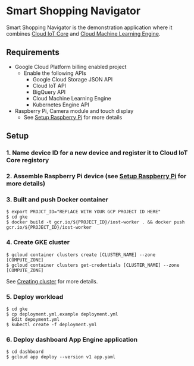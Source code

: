 # Smart Shopping Navigator

Smart Shopping Navigator is the demonstration application where it combines [Cloud IoT Core](https://cloud.google.com/iot-core/)
and [Cloud Machine Learning Engine](http://cloud.google.com/ml).

## Requirements

- Google Cloud Platform billing enabled project
  - Enable the following APIs
    - Google Cloud Storage JSON API
    - Cloud IoT API
    - BigQuery API
    - Cloud Machine Learning Engine
    - Kubernetes Engine API
- Raspberry Pi, Camera module and touch display
  - See [Setup Raspberry Pi](raspberrypi/README.md) for more details

## Setup

### 1. Name device ID for a new device and register it to Cloud IoT Core registory
### 2. Assemble Raspberry Pi device (see [Setup Raspberry Pi](raspberrypi/README.md) for more details)
### 3. Built and push Docker container
```
$ export PROJCT_ID="REPLACE WITH YOUR GCP PROJECT ID HERE"
$ cd gke
$ docker build -t gcr.io/${PROJECT_ID}/iost-worker . && docker push gcr.io/${PROJECT_ID}/iost-worker
```

### 4. Create GKE cluster
```
$ gcloud container clusters create [CLUSTER_NAME] --zone [COMPUTE_ZONE]
$ gcloud container clusters get-credentials [CLUSTER_NAME] --zone [COMPUTE_ZONE]
```
  See [Creating cluster](https://cloud.google.com/kubernetes-engine/docs/how-to/creating-a-cluster) for more details.
  
### 5. Deploy workload
```
$ cd gke
$ cp deployment.yml.example deployment.yml
  Edit depoyment.yml
$ kubectl create -f deployment.yml
```
### 6. Deploy dashboard App Engine application
```
$ cd dashboard
$ gcloud app deploy --version v1 app.yaml
```
